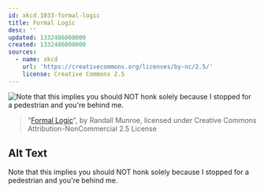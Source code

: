 ```yaml
---
id: xkcd.1033-formal-logic
title: Formal Logic
desc: ''
updated: 1332486000000
created: 1332486000000
sources:
  - name: xkcd
    url: 'https://creativecommons.org/licenses/by-nc/2.5/'
    license: Creative Commons 2.5
---
```

![Note that this implies you should NOT honk solely because I stopped for a pedestrian and you're behind me.](https://imgs.xkcd.com/comics/formal_logic.png)
> "[Formal Logic](https://xkcd.com/1033/)", by Randall Munroe, licensed under Creative Commons Attribution-NonCommercial 2.5 License

## Alt Text
Note that this implies you should NOT honk solely because I stopped for a pedestrian and you're behind me.

